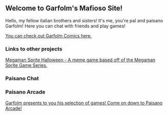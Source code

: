 ## Welcome to Garfolm's Mafioso Site! 

Hello, my fellow italian brothers and sisters! It's me, you're pal and paisano Garfolm! Here you can chat with friends and play games!

[You can check out Garfolm Comics here.](https://garfolm.tumblr.com/)

### Links to other projects 

[Megaman Sprite Halloween - A meme game based off of the Megaman Sprite Game Series.](http://gamejolt.com/games/megaman-sprite-halloween/224347) 

### Paisano Chat 

<script id="cid0020000145969470206" data-cfasync="false" async src="//st.chatango.com/js/gz/emb.js" style="width: 250px;height: 350px;">{"handle":"garfolmpaisanos","arch":"js","styles":{"a":"383838","b":100,"c":"FFFFFF","d":"FFFFFF","k":"383838","l":"383838","m":"383838","n":"FFFFFF","p":"9","q":"383838","r":100,"cnrs":"0.35"}}</script>

### Paisano Arcade

[Garfolm presents to you his selection of games! Come on down to Paisano Arcade!](https://garfolm.github.io/Paisano-Arcade/)





